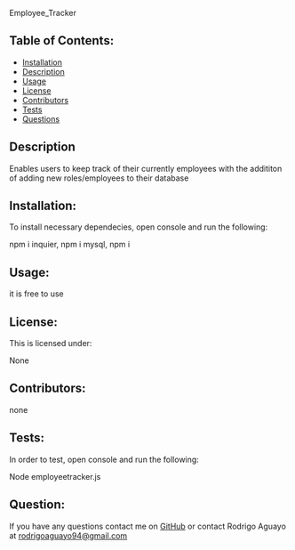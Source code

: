 Employee_Tracker

    
## Table of Contents:
* [Installation](#installation)
* [Description](#description)
* [Usage](#usage)
* [License](#license)
* [Contributors](#contribute)
* [Tests](#tests)
* [Questions](#questions)
  
## Description

Enables users to keep track of their currently employees with the addititon of adding new roles/employees to their database

## Installation: 
To install necessary dependecies, open console and run the following:

npm i inquier, npm i mysql, npm i

## Usage:

it is free to use

## License:
This is licensed under: 

None

## Contributors:

none

## Tests:
In order to test, open console and run the following: 

Node employeetracker.js


## Question:
If you have any questions contact me on [GitHub](https://github.com/Raguayo101) or contact 
Rodrigo Aguayo at rodrigoaguayo94@gmail.com 


